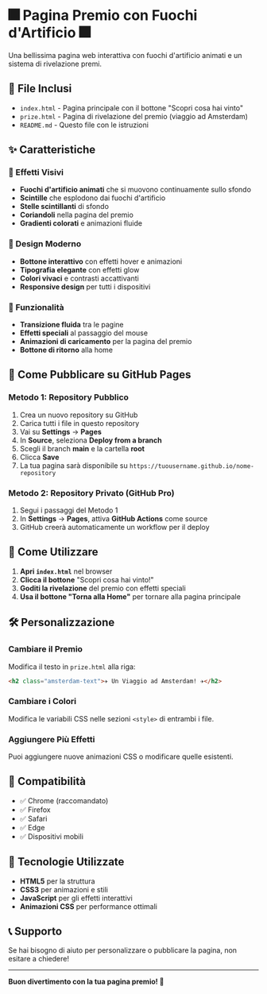 # 🎆 Pagina Premio con Fuochi d'Artificio 🎆

Una bellissima pagina web interattiva con fuochi d'artificio animati e un sistema di rivelazione premi.

## 📁 File Inclusi

- `index.html` - Pagina principale con il bottone "Scopri cosa hai vinto"
- `prize.html` - Pagina di rivelazione del premio (viaggio ad Amsterdam)
- `README.md` - Questo file con le istruzioni

## ✨ Caratteristiche

### 🎇 Effetti Visivi
- **Fuochi d'artificio animati** che si muovono continuamente sullo sfondo
- **Scintille** che esplodono dai fuochi d'artificio
- **Stelle scintillanti** di sfondo
- **Coriandoli** nella pagina del premio
- **Gradienti colorati** e animazioni fluide

### 🎨 Design Moderno
- **Bottone interattivo** con effetti hover e animazioni
- **Tipografia elegante** con effetti glow
- **Colori vivaci** e contrasti accattivanti
- **Responsive design** per tutti i dispositivi

### 🎁 Funzionalità
- **Transizione fluida** tra le pagine
- **Effetti speciali** al passaggio del mouse
- **Animazioni di caricamento** per la pagina del premio
- **Bottone di ritorno** alla home

## 🚀 Come Pubblicare su GitHub Pages

### Metodo 1: Repository Pubblico
1. Crea un nuovo repository su GitHub
2. Carica tutti i file in questo repository
3. Vai su **Settings** → **Pages**
4. In **Source**, seleziona **Deploy from a branch**
5. Scegli il branch **main** e la cartella **root**
6. Clicca **Save**
7. La tua pagina sarà disponibile su `https://tuousername.github.io/nome-repository`

### Metodo 2: Repository Privato (GitHub Pro)
1. Segui i passaggi del Metodo 1
2. In **Settings** → **Pages**, attiva **GitHub Actions** come source
3. GitHub creerà automaticamente un workflow per il deploy

## 🎯 Come Utilizzare

1. **Apri `index.html`** nel browser
2. **Clicca il bottone** "Scopri cosa hai vinto!"
3. **Goditi la rivelazione** del premio con effetti speciali
4. **Usa il bottone "Torna alla Home"** per tornare alla pagina principale

## 🛠️ Personalizzazione

### Cambiare il Premio
Modifica il testo in `prize.html` alla riga:
```html
<h2 class="amsterdam-text">✈️ Un Viaggio ad Amsterdam! ✈️</h2>
```

### Cambiare i Colori
Modifica le variabili CSS nelle sezioni `<style>` di entrambi i file.

### Aggiungere Più Effetti
Puoi aggiungere nuove animazioni CSS o modificare quelle esistenti.

## 📱 Compatibilità

- ✅ Chrome (raccomandato)
- ✅ Firefox
- ✅ Safari
- ✅ Edge
- ✅ Dispositivi mobili

## 🎨 Tecnologie Utilizzate

- **HTML5** per la struttura
- **CSS3** per animazioni e stili
- **JavaScript** per gli effetti interattivi
- **Animazioni CSS** per performance ottimali

## 📞 Supporto

Se hai bisogno di aiuto per personalizzare o pubblicare la pagina, non esitare a chiedere!

---

**Buon divertimento con la tua pagina premio! 🎉**

